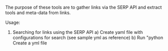 The purpose of these tools are to gather links via the SERP API and extract tools and meta-data from links.

Usage:

1) Searching for links using the SERP API
    a) Create yaml file with configurations for search (see sample yml as reference)
    b) Run "python 
Create a yml file 